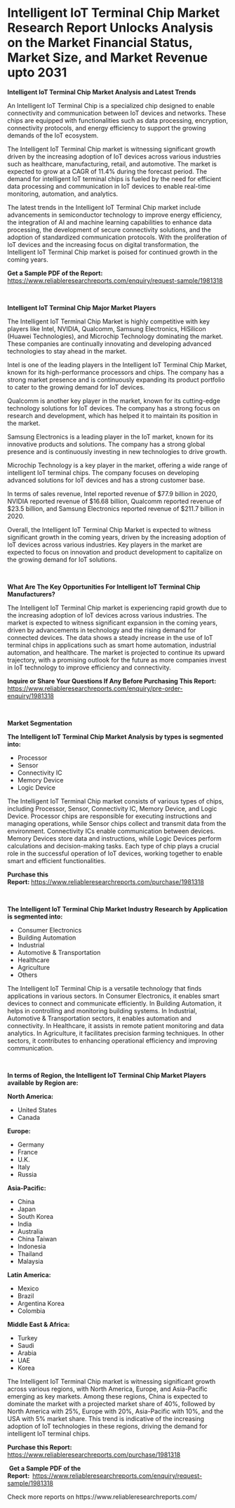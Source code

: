<p><h1>Intelligent IoT Terminal Chip Market Research Report Unlocks Analysis on the Market Financial Status, Market Size, and Market Revenue upto 2031</h1></p><p><strong>Intelligent IoT Terminal Chip Market Analysis and Latest Trends</strong></p>
<p><p>An Intelligent IoT Terminal Chip is a specialized chip designed to enable connectivity and communication between IoT devices and networks. These chips are equipped with functionalities such as data processing, encryption, connectivity protocols, and energy efficiency to support the growing demands of the IoT ecosystem.</p><p>The Intelligent IoT Terminal Chip market is witnessing significant growth driven by the increasing adoption of IoT devices across various industries such as healthcare, manufacturing, retail, and automotive. The market is expected to grow at a CAGR of 11.4% during the forecast period. The demand for intelligent IoT terminal chips is fueled by the need for efficient data processing and communication in IoT devices to enable real-time monitoring, automation, and analytics.</p><p>The latest trends in the Intelligent IoT Terminal Chip market include advancements in semiconductor technology to improve energy efficiency, the integration of AI and machine learning capabilities to enhance data processing, the development of secure connectivity solutions, and the adoption of standardized communication protocols. With the proliferation of IoT devices and the increasing focus on digital transformation, the Intelligent IoT Terminal Chip market is poised for continued growth in the coming years.</p></p>
<p><strong>Get a Sample PDF of the Report:&nbsp;</strong> <a href="https://www.reliableresearchreports.com/enquiry/request-sample/1981318">https://www.reliableresearchreports.com/enquiry/request-sample/1981318</a></p>
<p>&nbsp;</p>
<p><strong>Intelligent IoT Terminal Chip Major Market Players</strong></p>
<p><p>The Intelligent IoT Terminal Chip Market is highly competitive with key players like Intel, NVIDIA, Qualcomm, Samsung Electronics, HiSilicon (Huawei Technologies), and Microchip Technology dominating the market. These companies are continually innovating and developing advanced technologies to stay ahead in the market.</p><p>Intel is one of the leading players in the Intelligent IoT Terminal Chip Market, known for its high-performance processors and chips. The company has a strong market presence and is continuously expanding its product portfolio to cater to the growing demand for IoT devices.</p><p>Qualcomm is another key player in the market, known for its cutting-edge technology solutions for IoT devices. The company has a strong focus on research and development, which has helped it to maintain its position in the market.</p><p>Samsung Electronics is a leading player in the IoT market, known for its innovative products and solutions. The company has a strong global presence and is continuously investing in new technologies to drive growth.</p><p>Microchip Technology is a key player in the market, offering a wide range of intelligent IoT terminal chips. The company focuses on developing advanced solutions for IoT devices and has a strong customer base.</p><p>In terms of sales revenue, Intel reported revenue of $77.9 billion in 2020, NVIDIA reported revenue of $16.68 billion, Qualcomm reported revenue of $23.5 billion, and Samsung Electronics reported revenue of $211.7 billion in 2020.</p><p>Overall, the Intelligent IoT Terminal Chip Market is expected to witness significant growth in the coming years, driven by the increasing adoption of IoT devices across various industries. Key players in the market are expected to focus on innovation and product development to capitalize on the growing demand for IoT solutions.</p></p>
<p>&nbsp;</p>
<p><strong>What Are The Key Opportunities For Intelligent IoT Terminal Chip Manufacturers?</strong></p>
<p><p>The Intelligent IoT Terminal Chip market is experiencing rapid growth due to the increasing adoption of IoT devices across various industries. The market is expected to witness significant expansion in the coming years, driven by advancements in technology and the rising demand for connected devices. The data shows a steady increase in the use of IoT terminal chips in applications such as smart home automation, industrial automation, and healthcare. The market is projected to continue its upward trajectory, with a promising outlook for the future as more companies invest in IoT technology to improve efficiency and connectivity.</p></p>
<p><strong>Inquire or Share Your Questions If Any Before Purchasing This Report:</strong> <a href="https://www.reliableresearchreports.com/enquiry/pre-order-enquiry/1981318">https://www.reliableresearchreports.com/enquiry/pre-order-enquiry/1981318</a></p>
<p>&nbsp;</p>
<p><strong>Market Segmentation</strong></p>
<p><strong>The Intelligent IoT Terminal Chip Market Analysis by types is segmented into:</strong></p>
<p><ul><li>Processor</li><li>Sensor</li><li>Connectivity IC</li><li>Memory Device</li><li>Logic Device</li></ul></p>
<p><p>The Intelligent IoT Terminal Chip market consists of various types of chips, including Processor, Sensor, Connectivity IC, Memory Device, and Logic Device. Processor chips are responsible for executing instructions and managing operations, while Sensor chips collect and transmit data from the environment. Connectivity ICs enable communication between devices. Memory Devices store data and instructions, while Logic Devices perform calculations and decision-making tasks. Each type of chip plays a crucial role in the successful operation of IoT devices, working together to enable smart and efficient functionalities.</p></p>
<p><strong>Purchase this Report:&nbsp;</strong><a href="https://www.reliableresearchreports.com/purchase/1981318">https://www.reliableresearchreports.com/purchase/1981318</a></p>
<p>&nbsp;</p>
<p><strong>The Intelligent IoT Terminal Chip Market Industry Research by Application is segmented into:</strong></p>
<p><ul><li>Consumer Electronics</li><li>Building Automation</li><li>Industrial</li><li>Automotive & Transportation</li><li>Healthcare</li><li>Agriculture</li><li>Others</li></ul></p>
<p><p>The Intelligent IoT Terminal Chip is a versatile technology that finds applications in various sectors. In Consumer Electronics, it enables smart devices to connect and communicate efficiently. In Building Automation, it helps in controlling and monitoring building systems. In Industrial, Automotive & Transportation sectors, it enables automation and connectivity. In Healthcare, it assists in remote patient monitoring and data analytics. In Agriculture, it facilitates precision farming techniques. In other sectors, it contributes to enhancing operational efficiency and improving communication.</p></p>
<p>&nbsp;</p>
<p><strong>In terms of Region, the Intelligent IoT Terminal Chip Market Players available by Region are:</strong></p>
<p>
    <p> <strong> North America: </strong>
        <ul>
            <li>United States</li>
            <li>Canada</li>
        </ul>
        </p> 
    <p> <strong> Europe: </strong>
        <ul>
            <li>Germany</li>
            <li>France</li>
            <li>U.K.</li>
            <li>Italy</li>
            <li>Russia</li>
        </ul>
        </p> 
    <p> <strong> Asia-Pacific: </strong>
        <ul>
            <li>China</li>
            <li>Japan</li>
            <li>South Korea</li>
            <li>India</li>
            <li>Australia</li>
            <li>China Taiwan</li>
            <li>Indonesia</li>
            <li>Thailand</li>
            <li>Malaysia</li>
        </ul>
        </p> 
    <p> <strong> Latin America: </strong>
        <ul>
            <li>Mexico</li>
            <li>Brazil</li>
            <li>Argentina Korea</li>
            <li>Colombia</li>
        </ul>
        </p> 
    <p> <strong> Middle East & Africa: </strong>
        <ul>
            <li>Turkey</li>
            <li>Saudi</li>
            <li>Arabia</li>
            <li>UAE</li>
            <li>Korea</li>
        </ul>
    </p>
    </p>
<p><p>The Intelligent IoT Terminal Chip market is witnessing significant growth across various regions, with North America, Europe, and Asia-Pacific emerging as key markets. Among these regions, China is expected to dominate the market with a projected market share of 40%, followed by North America with 25%, Europe with 20%, Asia-Pacific with 10%, and the USA with 5% market share. This trend is indicative of the increasing adoption of IoT technologies in these regions, driving the demand for intelligent IoT terminal chips.</p></p>
<p><strong>Purchase this Report: </strong><a href="https://www.reliableresearchreports.com/purchase/1981318">https://www.reliableresearchreports.com/purchase/1981318</a></p>
<p>&nbsp;<strong>Get a Sample PDF of the Report:&nbsp;&nbsp;</strong><a href="https://www.reliableresearchreports.com/enquiry/request-sample/1981318">https://www.reliableresearchreports.com/enquiry/request-sample/1981318</a></p>
<p><strong></strong></p>
<p>Check more reports on https://www.reliableresearchreports.com/</p>